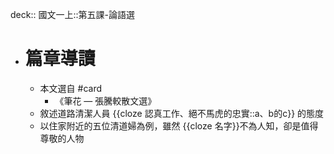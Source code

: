 deck:: 國文一上::第五課-論語選

- # 篇章導讀
	- 本文選自 #card
		- 《筆花 — 張騰較散文選》
	- 敘述道路清潔人員 {{cloze 認真工作、絕不馬虎的忠實::a、b的c}} 的態度
	- 以住家附近的五位清道婦為例，雖然 {{cloze 名字}}不為人知，卻是值得尊敬的人物
